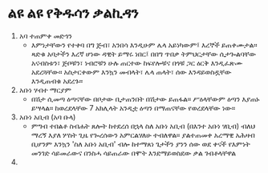 # ልዩ ልዩ የቅዱሳን ቃልኪዳን

1. አባ ተጠምቀ መድኅን
	- እምነታቸውን የተቀባ በግ ጅብ፣ አንበሳ እንዲሁም ሌላ አይነካውም፤ እረኞች ይጠቀሙታል። ጻድቁ አባታችን እረኛ ሆነው ዳዊት ይማሩ ነበር፤ በበግ ጥበቃ ትምህርታቸው ሲታጐልባቸው አናብስቱን፣ ጅቦቹን፣ ነብሮቹን ሁሉ ጠርተው ከፍየሎቹና በጎቹ ጋር ዕርቅ እንዲፈጽሙ አደረጓቸው። አስታርቀውም እንኳን መብላት፣ ሌላ ጠላት፣ ሰው እንዳይወስዷቸው እንዲጠብቁ አደረጉ።
1. አቡነ ሃብተ ማርያም
	- በሽታ ሲመጣ ዕጣናቸው በቦታው ቢታጠንበት በሽታው ይጠፋል። ሥዕላቸውም ዕጣን እያጠኑ ይሣላል። ከወረደላቸው 7 አክሊላት አንዲቷ ዕጣን በማጠናቸው የወረደላቸው ነው።
1. አቡነ አቢብ (አባ ቡላ)
	- ምግብ ተበልቶ ስብሐት ጸሎት ከተደረሰ በኋላ ስለ አቡነ አቢብ (በእንተ አቡነ ሃቢብ) ብለህ ማረኝ እያለ ሦስት ጊዜ የጐረሰውን አምርልሃለሁ ተብለዋል። ያልተጠመቀ አረማዊ አሕዛብ ቢሆንም እንኳን 'ስለ አቡነ አቢብ' ብሎ ከተማጸነ ጌታችን ያንን ሰው ወደ ቀናች የእምነት መንገድ ሳይመራውና በንስሓ ሳይጠራው በሞት እንደማይወስደው ቃል ገብቶላቸዋል
1. 
